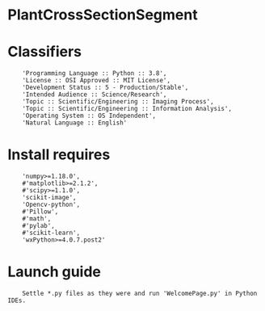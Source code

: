 # PlantCrossSectionSegment

# Classifiers
        'Programming Language :: Python :: 3.8',
        'License :: OSI Approved :: MIT License',
        'Development Status :: 5 - Production/Stable',
        'Intended Audience :: Science/Research',
        'Topic :: Scientific/Engineering :: Imaging Process',
        'Topic :: Scientific/Engineering :: Information Analysis',
        'Operating System :: OS Independent',
        'Natural Language :: English'

# Install requires
        'numpy>=1.18.0',
        #'matplotlib>=2.1.2',
        #'scipy>=1.1.0',
        'scikit-image',
        'Opencv-python',
        #'Pillow',
        #'math',
        #'pylab',
        #'scikit-learn',
        'wxPython>=4.0.7.post2'
        

# Launch guide 
        Settle *.py files as they were and run 'WelcomePage.py' in Python IDEs.
